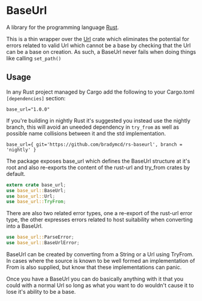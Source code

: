# BaseUrl

A library for the programming language [Rust](https://www.rust-lang.org).

This is a thin wrapper over the [Url](https://crates.io/crates/url) crate which eliminates the potential
for errors related to valid Url which cannot be a base by checking that the Url can be a base on 
creation. As such, a BaseUrl never fails when doing things like calling ```set_path()```

## Usage

In any Rust project managed by Cargo add the following to your Cargo.toml ```[dependencies]``` section:
```
base_url="1.0.0"
```

If you're building in nightly Rust it's suggested you instead use the nightly branch, this will avoid
an uneeded dependency in ```try_from``` as well as possible name collisions between it and the std
implementation.
```
base_url={ git='https://github.com/bradymcd/rs-baseurl', branch = 'nightly' }
```

The package exposes base_url which defines the BaseUrl structure at it's root and also re-exports the 
content of the rust-url and try_from crates by default.
```rust
extern crate base_url;
use base_url::BaseUrl;
use base_url::Url;
use base_url::TryFrom;
```
There are also two related error types, one a re-export of the rust-url error type, the other expresses
errors related to host suitability when converting into a BaseUrl.
```rust
use base_url::ParseError;
use base_url::BaseUrlError;
```

BaseUrl can be created by converting from a String or a Url using TryFrom. In cases where the source is
known to be well formed an implementation of From is also supplied, but know that these implementations
can panic.

Once you have a BaseUrl you can do basically anything with it that you could with a normal Url so long
as what you want to do wouldn't cause it to lose it's ability to be a base.
